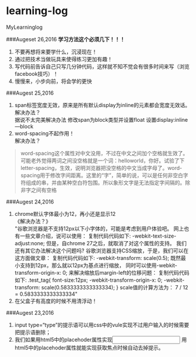# learning-log
MyLearninglog

###Augeset 26,2016
**学习方法这个必须几下！！！**   
1. 不要再想将来要学什么，沉浸现在！    
2. 通过把技术当做玩具来使得练习更加有趣！    
3. 写代码前告诉自己只写几分钟代码，这样就不知不觉会有很多时间来写（浏览facebook技巧）！    
4. 慢慢来，小步向前，将会学的更快    

###Augest 25,2016  
1. span标签宽度无效，原来是所有默认display为inline的元素都会宽度无效话。  
解决办法？  
据说不太完美解决办法 修改span为block类型并设置float
设置display:inline—block   
2. word-spacing不起作用！  
解决办法？  

>word-spacing这个属性对中文没用，不过在中文之间加个空格就生效了。可能老外觉得两词之间没空格就是一个词：helloworld，你好。试验了下letter-spacing，生效，说明浏览器把没空格的中文当成字母了。word-spacing用于修改字间距离。这里的“字”，简单的说，可以是任何非空白字符组成的串，并由某种空白符包围。所以象形文字是无法指定字间隔的。除非字之间有空格


###Augest 24,2016
1. chrome默认字体最小为12，再小还是显示12  
《解决办法？》  
\"谷歌浏览器是不支持12px以下小字体的，可能是考虑到用户体验吧。
网上也有一些文章介绍，说可以使用：
复制代码代码如下:
-webkit-text-size-adjust:none;
但是，自chrome 27之后，就取消了对这个属性的支持。
我们还有其它办法解决这个问题吗?
谷歌浏览器支持CSS缩放，于是，我们可以在这方面做文章：
复制代码代码如下:
-webkit-transform: scale(0.5);
既然最小支持到12px，那么就以12px为基点进行缩放，
同时可以使用-webkit-transform-origin-x: 0; 来解决缩放后margin-left的位移问题：
复制代码代码如下:
.test_tag{
font-size:12px;
-webkit-transform-origin-x: 0;
-webkit-transform: scale(0.5833333333333334);
}
scale值的计算方法为： 7 / 12 = 0.5833333333333334"      
2. 在父盒子有高度的时候不用清浮动！  

###Augest 23,2016
1. input type=“type”的提示语可以用css中的vule实现不过用户输入的时候需要把提示语删除；  
2. 我们如果用html5中的placehoder属性实现<input placehoder=""> 用html5中的placehoder属性就能实现获取焦点时候自动去掉提示。  
